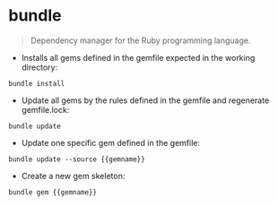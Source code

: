 # bundle

> Dependency manager for the Ruby programming language.

- Installs all gems defined in the gemfile expected in the working directory:

`bundle install`

- Update all gems by the rules defined in the gemfile and regenerate gemfile.lock:

`bundle update`

- Update one specific gem defined in the gemfile:

`bundle update --source {{gemname}}`

- Create a new gem skeleton:

`bundle gem {{gemname}}`
